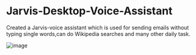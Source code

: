 # Jarvis-Desktop-Voice-Assistant
Created a Jarvis-voice assistant which is used for sending emails without typing single words,can do Wikipedia searches and many other daily task.



![image](https://user-images.githubusercontent.com/77480735/105065879-5c9f1d00-5aa4-11eb-8f44-659a5b14d541.png)
